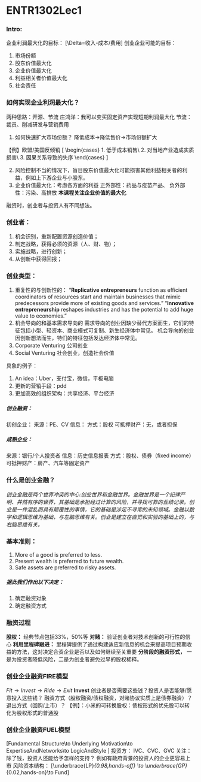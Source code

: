 # ENTR1302Lec1
### Intro:
企业利润最大化的目标：
\[\Delta=收入-成本/费用\]
创业企业可能的目标：
1. 市场份额
2. 股东价值最大化
3. 企业价值最大化
4. 利益相关者价值最大化
5. 社会责任
   
### 如何实现企业利润最大化？
两种思路：开源、节流
庄鸿洋：我可以变买固定资产实现短期利润最大化
节流：裁员、削减研发与营销费用
1. 如何快速扩大市场份额？
降低成本$\to$降低售价$\to$市场份额扩大

【例】欧盟/美国反倾销
\[
    \begin{cases}
    1. 低于成本销售\\
    2. 对当地产业造成实质损害\\
    3. 因果关系导致的失序
    \end{cases}
    \]

2. 风险控制不当的情况下，盲目股东价值最大化可能损害其他利益相关者的利益，例如上下游企业与小股东。
3. 企业价值最大化：考虑各方面的利益
   正外部性：药品与疫苗产品、
   负外部性：污染、高排放
   **本课程关注企业价值的最大化**

融资时，创业者与投资人有不同想法。

### 创业者：
1. 机会识别，重新配置资源创造价值；
2. 制定战略，获得必须的资源（人、财、物）；
3. 实施战略，进行创新；
4. 从创新中获得回报；

### 创业类型：
1. 重复性的与创新性的：
   “**Replicative entrepreneurs** function as efficient coordinators of resources start and maintain businesses that mimic predecessors provide more of existing goods and services.”
   “**Innovative entrepreneurship** reshapes industries and has the potential to add huge value to economies.”
2. 机会导向的和基本需求导向的
   需求导向的创业因缺少替代方案而生，它们的特征包括小型、轻资本、商业模式可复制、新生经济体中常见。
   机会导向的创业因创新想法而生，特们的特征包括发达经济体中常见。
3. Corporate Venturing 公司创业
4. Social Venturing 社会创业，创造社会价值

具象的例子：
1. An idea：Uber，支付宝，微信，平板电脑
2. 更新的营销手段：pdd
3. 更加高效的组织架构：共享经济、平台经济


##### 创业融资：
初创企业：
来源：PE、CV
信息：
方式：股权
可抵押财产：无，或者担保
##### 成熟企业：
来源：银行/个人投资者
信息：历史信息报表
方式：股权、债券（fixed income）
可抵押财产：房产、汽车等固定资产

### 什么是创业金融？
*创业金融是两个世界冲突的中心:创业世界和金融世界。金融世界是一个纪律严明、井然有序的世界，其基础是承担经过计算的风险，并寻找可靠的业绩记录。创业是一件混乱而具有颠覆性的事情，它的基础是涉足不寻常的未知领域。金融以数字和逻辑思维为基础，与左脑思维有关。创业是建立在直觉和实验的基础上的，与右脑思维有关。*

### 基本准则：
1. More of a good is preferred to less. 
2. Present wealth is preferred to future wealth. 
3. Safe assets are preferred to risky assets. 

##### 据此我们作出以下决定：
1. 确定融资对象
2. 确定融资方式

### 融资过程
**股权：** 经典节点包括33%，50%等
**对赌：** 验证创业者对技术创新的可行性的信心
**利用里程碑跟进：** 里程碑提供了通过构建适应新信息的机会来提高项目预期收益的方法，这对决定合资企业是否以及如何继续至关重要
**分阶段的融资形式，** 一是为投资者降低风险，二是为创业者避免过早的股权稀释。

### 创业企业融资FIRE模型
$Fit\to Invest\to Ride\to Exit$
**Invest**
创业者是否需要这些钱？投资人是否能够/愿意投入这些钱？
融资方式（股权融资/债权融资，对赌协议实质上是债券融资）？
退出方式（回购/上市）？
【例】：小米的可转换股权：债权形式的优先股可以转化为股权形式的普通股

### 创业企业融资FUEL模型
\[Fundamental Structure\to
Underlying Motivation\to
ExpertiseAndNetworks\to
LogicAndStyle
\]
投资方：
IVC、CVC、GVC
关注：除了钱，投资人还能给予怎样的支持？
例如有政府背景的投资人的企业更容易上市
风险资本结构：
\[\underbrace{LP}_{0.98,hands-off} \to \underbrace{GP}_{0.02,hands-on}\to Fund\]

### 